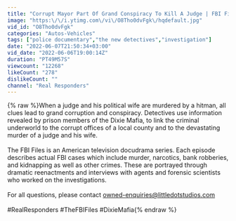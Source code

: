 ```yaml
---
title: "Corrupt Mayor Part Of Grand Conspiracy To Kill A Judge | FBI Files | Real Responders"
image: "https:\/\/i.ytimg.com\/vi\/O8Tho0dvFgk\/hqdefault.jpg"
vid_id: "O8Tho0dvFgk"
categories: "Autos-Vehicles"
tags: ["police documentary","the new detectives","investigation"]
date: "2022-06-07T21:50:34+03:00"
vid_date: "2022-06-06T19:00:14Z"
duration: "PT49M57S"
viewcount: "12268"
likeCount: "278"
dislikeCount: ""
channel: "Real Responders"
---
```

{% raw %}When a judge and his political wife are murdered by a hitman, all clues lead to grand corruption and conspiracy. Detectives use information revealed by prison members of the Dixie Mafia, to link the criminal underworld to the corrupt offices of a local county and to the devastating murder of a judge and his wife.<br /><br />The FBI Files is an American television docudrama series. Each episode describes actual FBI cases which include murder, narcotics, bank robberies, and kidnapping as well as other crimes. These are portrayed through dramatic reenactments and interviews with agents and forensic scientists who worked on the investigations.<br /><br />For all questions, please contact owned-enquiries@littledotstudios.com<br /><br />#RealResponders #TheFBIFiles #DixieMafia{% endraw %}

